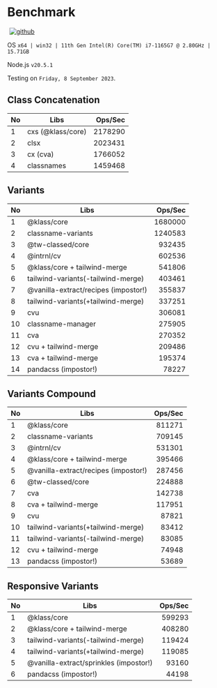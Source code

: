 # Benchmark

<p>
  <a title="github" href="https://github.com/flamrdevs/klass-benchmark" target="_blank" style="display: inline-block; margin: 0px 4px;">
    <img alt="github" src="https://none.deno.dev/ui/button/simple?i=github&e=Open in GitHub" hspace="1">
  </a>
</p>

OS `x64 | win32 | 11th Gen Intel(R) Core(TM) i7-1165G7 @ 2.80GHz | 15.71GB`

Node.js `v20.5.1`

Testing on `Friday, 8 September 2023`.

## Class Concatenation

| No  | Libs              | Ops/Sec |
| --- | ----------------- | ------: |
| 1   | cxs (@klass/core) | 2178290 |
| 2   | clsx              | 2023431 |
| 3   | cx (cva)          | 1766052 |
| 4   | classnames        | 1459468 |

## Variants

| No  | Libs                                 | Ops/Sec |
| --- | ------------------------------------ | ------: |
| 1   | @klass/core                          | 1680000 |
| 2   | classname-variants                   | 1240583 |
| 3   | @tw-classed/core                     |  932435 |
| 4   | @intrnl/cv                           |  602536 |
| 5   | @klass/core + tailwind-merge         |  541806 |
| 6   | tailwind-variants(-tailwind-merge)   |  403461 |
| 7   | @vanilla-extract/recipes (impostor!) |  355837 |
| 8   | tailwind-variants(+tailwind-merge)   |  337251 |
| 9   | cvu                                  |  306081 |
| 10  | classname-manager                    |  275905 |
| 11  | cva                                  |  270352 |
| 12  | cvu + tailwind-merge                 |  209486 |
| 13  | cva + tailwind-merge                 |  195374 |
| 14  | pandacss (impostor!)                 |   78227 |

## Variants Compound

| No  | Libs                                 | Ops/Sec |
| --- | ------------------------------------ | ------: |
| 1   | @klass/core                          |  811271 |
| 2   | classname-variants                   |  709145 |
| 3   | @intrnl/cv                           |  531301 |
| 4   | @klass/core + tailwind-merge         |  395466 |
| 5   | @vanilla-extract/recipes (impostor!) |  287456 |
| 6   | @tw-classed/core                     |  224888 |
| 7   | cva                                  |  142738 |
| 8   | cva + tailwind-merge                 |  117951 |
| 9   | cvu                                  |   87821 |
| 10  | tailwind-variants(+tailwind-merge)   |   83412 |
| 11  | tailwind-variants(-tailwind-merge)   |   83085 |
| 12  | cvu + tailwind-merge                 |   74948 |
| 13  | pandacss (impostor!)                 |   53689 |

## Responsive Variants

<!-- responsive-variants -->

| No  | Libs                                   | Ops/Sec |
| --- | -------------------------------------- | ------: |
| 1   | @klass/core                            |  599293 |
| 2   | @klass/core + tailwind-merge           |  408280 |
| 3   | tailwind-variants(-tailwind-merge)     |  119424 |
| 4   | tailwind-variants(+tailwind-merge)     |  119085 |
| 5   | @vanilla-extract/sprinkles (impostor!) |   93160 |
| 6   | pandacss (impostor!)                   |   44198 |

<!-- responsive-variants -->
